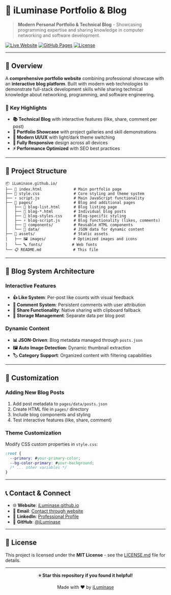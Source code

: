 # 🌟 iLuminase Portfolio & Blog

> **Modern Personal Portfolio & Technical Blog** - Showcasing programming expertise and sharing knowledge in computer networking and software development.

[![Live Website](https://img.shields.io/badge/🌐_Live_Website-Visit-blue?style=for-the-badge)](https://iluminase.github.io/)
[![GitHub Pages](https://img.shields.io/badge/GitHub_Pages-Deployed-success?style=for-the-badge&logo=github)](https://github.com/iLuminase/iLuminase.github.io)
[![License](https://img.shields.io/badge/License-MIT-green?style=for-the-badge)](./LICENSE.md)

---

## 🚀 Overview

A **comprehensive portfolio website** combining professional showcase with an **interactive blog platform**. Built with modern web technologies to demonstrate full-stack development skills while sharing technical knowledge about networking, programming, and software engineering.

### 🎯 **Key Highlights**

- **📚 Technical Blog** with interactive features (like, share, comment per post)
- **💼 Portfolio Showcase** with project galleries and skill demonstrations
- **🎨 Modern UI/UX** with light/dark theme switching
- **📱 Fully Responsive** design across all devices
- **⚡ Performance Optimized** with SEO best practices

---



## 📁 Project Structure

```
📦 iLuminase.github.io/
├── 📄 index.html              # Main portfolio page
├── 🎨 style.css               # Core styling and theme system
├── ⚡ script.js               # Main JavaScript functionality
├── 📂 pages/                  # Blog and additional pages
│   ├── 📝 blog-list.html      # Blog listing page
│   ├── 📄 blog-*.html         # Individual blog posts
│   ├── 🎨 blog-styles.css     # Blog-specific styling
│   ├── ⚡ blog-script.js      # Blog functionality (likes, comments)
│   ├── 📂 components/         # Reusable HTML components
│   └── 📂 data/               # JSON data for dynamic content
├── 🎯 assets/                 # Static assets
│   ├── 🖼️ images/            # Optimized images and icons
│   └── 🔤 fonts/             # Web fonts
└── 📋 README.md              # This file
```

---

## 🌟 Blog System Architecture

### **Interactive Features**

- **👍 Like System**: Per-post like counts with visual feedback
- **💬 Comment System**: Persistent comments with user attribution
- **🔄 Share Functionality**: Native sharing with clipboard fallback
- **🎯 Storage Management**: Separate data per blog post

### **Dynamic Content**

- **📊 JSON-Driven**: Blog metadata managed through `posts.json`
- **🖼️ Auto Image Detection**: Dynamic thumbnail extraction
- **🏷️ Category Support**: Organized content with filtering capabilities

---



## 🎨 Customization

### **Adding New Blog Posts**

1. Add post metadata to `pages/data/posts.json`
2. Create HTML file in `pages/` directory
3. Include blog components and styling
4. Test interactive features (like, share, comment)

### **Theme Customization**

Modify CSS custom properties in `style.css`:

```css
:root {
  --primary: #your-primary-color;
  --bg-color-primary: #your-background;
  /* ... other variables */
}
```

---

## 📞 Contact & Connect

- 🌐 **Website**: [iLuminase.github.io](https://iluminase.github.io/)
- 📧 **Email**: [Contact through website](https://iluminase.github.io/#contact)
- 💼 **LinkedIn**: [Professional Profile](https://linkedin.com/in/your-profile)
- 🐙 **GitHub**: [@iLuminase](https://github.com/iLuminase)

---

## 📄 License

This project is licensed under the **MIT License** - see the [LICENSE.md](LICENSE.md) file for details.

---

<div align="center">

**⭐ Star this repository if you found it helpful!**

Made with ❤️ by [iLuminase](https://github.com/iLuminase)

</div>
